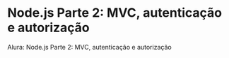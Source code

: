 # Node.js Parte 2: MVC, autenticação e autorização
Alura: Node.js Parte 2: MVC, autenticação e autorização
